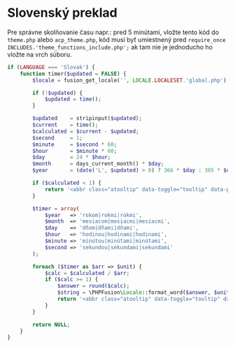 # Slovenský preklad

Pre správne skolňovanie času napr.: pred 5 minútami,  vložte tento kód do ```theme.php``` alebo ```acp_theme.php```, kód musí byť umiestnený pred ```require_once INCLUDES.'theme_functions_include.php';``` ak tam nie je jednoducho ho vložte na vrch súboru.

```php
if (LANGUAGE === 'Slovak') {
    function timer($updated = FALSE) {
        $locale = fusion_get_locale('', LOCALE.LOCALESET.'global.php');

        if (!$updated) {
            $updated = time();
        }

        $updated    = stripinput($updated);
        $current    = time();
        $calculated = $current - $updated;
        $second     = 1;
        $minute     = $second * 60;
        $hour       = $minute * 60;
        $day        = 24 * $hour;
        $month      = days_current_month() * $day;
        $year       = (date('L', $updated) > 0) ? 366 * $day : 365 * $day;

        if ($calculated < 1) {
            return '<abbr class="atooltip" data-toggle="tooltip" data-placement="top" title="'.showdate('longdate', $updated).'">'.$locale['just_now'].'</abbr>';
        }

        $timer = array(
            $year   => 'rokom|rokmi|rokmi',
            $month  => 'mesiacom|mesiacmi|mesiacmi',
            $day    => 'dňom|dňami|dňami',
            $hour   => 'hodinou|hodinami|hodinami',
            $minute => 'minútou|minútami|minútami',
            $second => 'sekundou|sekundami|sekundami'
        );

        foreach ($timer as $arr => $unit) {
            $calc = $calculated / $arr;
            if ($calc >= 1) {
                $answer = round($calc);
                $string = \PHPFusion\Locale::format_word($answer, $unit, array('add_count' => FALSE));
                return '<abbr class="atooltip" data-toggle="tooltip" data-placement="top" title="'.showdate('longdate', $updated).'">'.$locale['ago'].' '.$answer.' '.$string.'</abbr>';
            }
        }

        return NULL;
    }
}
```